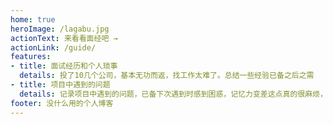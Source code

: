 ```yaml
---
home: true
heroImage: /lagabu.jpg
actionText: 来看看面经吧 →
actionLink: /guide/
features:
- title: 面试经历和个人琐事
  details: 投了10几个公司，基本无功而返，找工作太难了。总结一些经验已备之后之需
- title: 项目中遇到的问题
  details: 记录项目中遇到的问题，已备下次遇到时感到困惑，记忆力变差这点真的很麻烦，希望35岁时能有稳定的工作。
footer: 没什么用的个人博客
---
```


